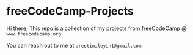 # freeCodeCamp-Projects

Hi there,
This repo is a collection of my projects from freeCodeCamp @ `www.freecodecamp.org`

You can reach out to me at `areotimileyin1@gmail.com`.
